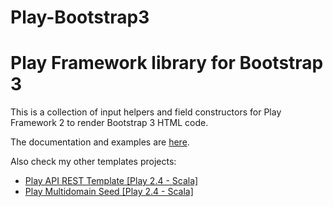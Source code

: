 Play-Bootstrap3
=================================

# Play Framework library for Bootstrap 3

This is a collection of input helpers and field constructors for Play Framework 2 to render Bootstrap 3 HTML code.

The documentation and examples are [here](http://play-bootstrap3.herokuapp.com/).

Also check my other templates projects:

* [Play API REST Template [Play 2.4 - Scala]](https://github.com/adrianhurt/play-api-rest-seed)
* [Play Multidomain Seed [Play 2.4 - Scala]](https://github.com/adrianhurt/play-multidomain-seed)